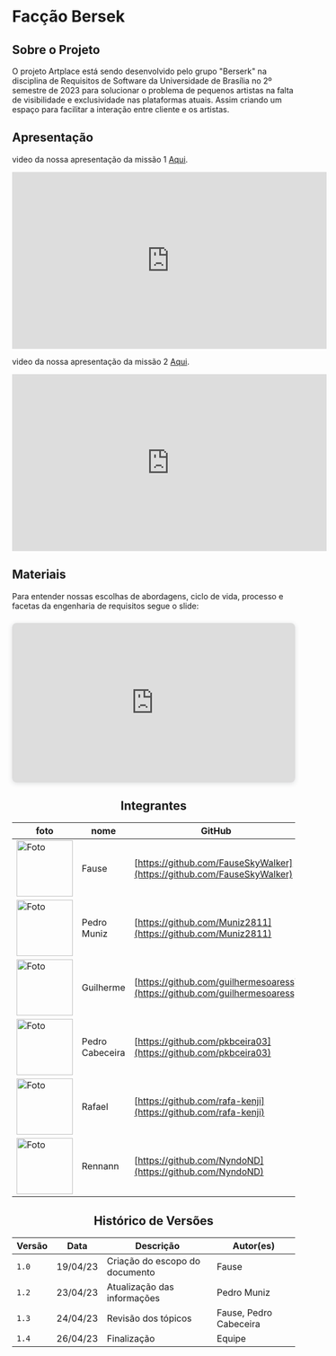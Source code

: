 # Facção Bersek

## Sobre o Projeto
O projeto Artplace está sendo desenvolvido pelo grupo "Berserk" na disciplina de Requisitos de Software da Universidade de Brasília no 2º semestre de 2023 para solucionar o problema de pequenos artistas na falta de visibilidade e exclusividade nas plataformas atuais. Assim criando um espaço para facilitar a interação entre cliente e os artistas.

## Apresentação
 video da nossa apresentação da missão 1 [Aqui](https://youtu.be/6Hyfo4MrZBU).

 <iframe width="560" height="315" src="https://www.youtube.com/embed/6Hyfo4MrZBU?si=23KSpNcI-_6MHseB" title="YouTube video player" frameborder="0" allow="accelerometer; autoplay; clipboard-write; encrypted-media; gyroscope; picture-in-picture; web-share" allowfullscreen></iframe>

 video da nossa apresentação da missão 2 [Aqui](https://youtu.be/6Hyfo4MrZBU).

 <iframe width="560" height="315" src="https://www.youtube.com/embed/jvrQTrk3ThA?si=y0sziiJ3j3WUNq75" title="YouTube video player" frameborder="0" allow="accelerometer; autoplay; clipboard-write; encrypted-media; gyroscope; picture-in-picture; web-share" allowfullscreen></iframe> 
 
## Materiais

Para entender nossas escolhas de abordagens, ciclo de vida, processo e facetas da engenharia de requisitos segue o slide:

<center>

<div style="position: relative; width: 100%; height: 0; padding-top: 56.2500%;
 padding-bottom: 0; box-shadow: 0 2px 8px 0 rgba(63,69,81,0.16); margin-top: 1.6em; margin-bottom: 0.9em; overflow: hidden;
 border-radius: 8px; will-change: transform;">
  <iframe loading="lazy" style="position: absolute; width: 100%; height: 100%; top: 0; left: 0; border: none; padding: 0;margin: 0;"
    src="https://www.canva.com/design/DAFvevC6f3Q/QYJUUCjN_8oM64e3GI69Jw/view?embed" allowfullscreen="allowfullscreen" allow="fullscreen">
  </iframe>
</div>


## Integrantes

| foto | nome | GitHub |
| ---- | ---- | ------ |
| <img src="https://avatars.githubusercontent.com/u/90693864?v=4" alt="Foto" style="width:100px"/> | Fause | [https://github.com/FauseSkyWalker](https://github.com/FauseSkyWalker) |
| <img src="https://avatars.githubusercontent.com/u/106991930?v=4" alt="Foto" style="width:100px"/> | Pedro Muniz| [https://github.com/Muniz2811](https://github.com/Muniz2811) |
| <img src="https://avatars.githubusercontent.com/u/88786065?v=4" alt="Foto" style="width:100px"/> | Guilherme | [https://github.com/guilhermesoaress](https://github.com/guilhermesoaress) |
| <img src="https://avatars.githubusercontent.com/u/109092210?v=4" alt="Foto" style="width:100px"/> | Pedro Cabeceira | [https://github.com/pkbceira03](https://github.com/pkbceira03) |
| <img src="https://avatars.githubusercontent.com/u/79025349?v=4" alt="Foto" style="width:100px"/> | Rafael | [https://github.com/rafa-kenji](https://github.com/rafa-kenji) |
| <img src="https://avatars.githubusercontent.com/u/64983769?v=4" alt="Foto" style="width:100px"/> | Rennann| [https://github.com/NyndoND](https://github.com/NyndoND) |

## Histórico de Versões

|  Versão  |   Data   |                      Descrição                      |    Autor(es)   |
| -------- | -------- | --------------------------------------------------- | -------------- |
|  `1.0`   | 19/04/23 | Criação do escopo do documento | Fause |
|  `1.2`   | 23/04/23 | Atualização das informações | Pedro Muniz |
|  `1.3`   | 24/04/23 | Revisão dos tópicos | Fause, Pedro Cabeceira |
|  `1.4`   | 26/04/23 | Finalização | Equipe |
